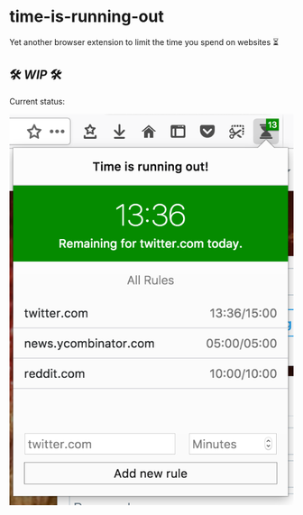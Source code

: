# time-is-running-out
Yet another browser extension to limit the time you spend on websites ⏳

## 🛠 _WIP_ 🛠  ##

Current status:

![](https://raw.githubusercontent.com/johannhof/time-is-running-out/master/screenshot.png)
